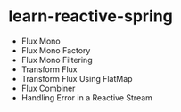 # learn-reactive-spring

- Flux Mono
- Flux Mono Factory
- Flux Mono Filtering
- Transform Flux 
- Transform Flux Using FlatMap
- Flux Combiner
- Handling Error in a Reactive Stream
